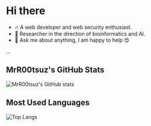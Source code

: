 # Hi there

- 🔥 A web developer and web security enthusiast.
- 🧪 Researcher in the direction of bioinformatics and AI.
- 💬 Ask me about anything, I am happy to help 😍

...

## MrR00tsuz's GitHub Stats

![MrR00tsuz's GitHub stats](https://github-readme-stats.vercel.app/api?username=MrR00tsuz&show_icons=true&theme=radical)

## Most Used Languages

![Top Langs](https://github-readme-stats.vercel.app/api/top-langs/?username=MrR00tsuz&layout=compact&theme=radical)

